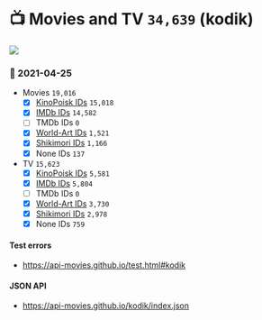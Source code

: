 # :tv: Movies and TV `34,639` (kodik)

<a href="https://API-Movies.github.io"><img src="https://API-Movies.github.io/banner.png?cache"></a>

### :date: 2021-04-25
- Movies `19,016`
  - [x] <a href="https://API-Movies.github.io/kodik/movie_kinopoisk_ids.json">KinoPoisk IDs</a> `15,018`
  - [x] <a href="https://API-Movies.github.io/kodik/movie_imdb_ids.json">IMDb IDs</a> `14,582`
  - [ ] TMDb IDs `0`
  - [x] <a href="https://API-Movies.github.io/kodik/movie_world_art_ids.json">World-Art IDs</a> `1,521`
  - [x] <a href="https://API-Movies.github.io/kodik/movie_shikimori_ids.json">Shikimori IDs</a> `1,166`
  - [x] None IDs `137`
- TV `15,623`
  - [x] <a href="https://API-Movies.github.io/kodik/tv_kinopoisk_ids.json">KinoPoisk IDs</a> `5,581`
  - [x] <a href="https://API-Movies.github.io/kodik/tv_imdb_ids.json">IMDb IDs</a> `5,804`
  - [ ] TMDb IDs `0`
  - [x] <a href="https://API-Movies.github.io/kodik/tv_world_art_ids.json">World-Art IDs</a> `3,730`
  - [x] <a href="https://API-Movies.github.io/kodik/tv_shikimori_ids.json">Shikimori IDs</a> `2,978`
  - [x] None IDs `759`
#### Test errors
- <a href='https://api-movies.github.io/test.html#kodik'>https://api-movies.github.io/test.html#kodik</a>
#### JSON API
- <a href='https://api-movies.github.io/kodik/index.json'>https://api-movies.github.io/kodik/index.json</a>
